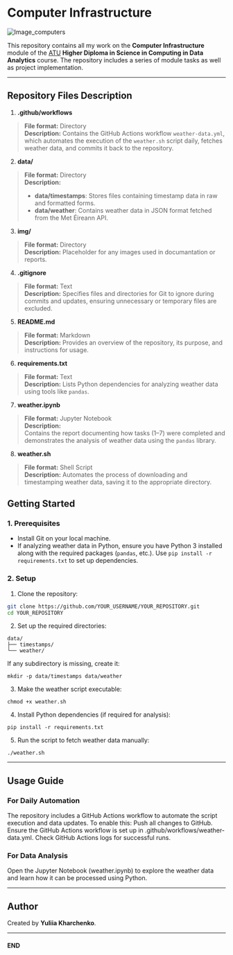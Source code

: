 # Computer Infrastructure

![Image_computers](https://upload.wikimedia.org/wikipedia/commons/thumb/8/88/Laplacescher_D%C3%A4mon_%28Weltzentrale%29.jpg/640px-Laplacescher_D%C3%A4mon_%28Weltzentrale%29.jpg)

This repository contains all my work on the **Computer Infrastructure** module of the [ATU](https://www.atu.ie/) **Higher Diploma in Science in Computing in Data Analytics** course. The repository includes a series of module tasks as well as project implementation. 

***

## Repository Files Description

1. **.github/workflows**  
> **File format:** Directory  
> **Description:**  Contains the GitHub Actions workflow `weather-data.yml`, which automates the execution of the `weather.sh` script daily, fetches weather data, and commits it back to the repository.

2. **data/**  
> **File format:** Directory  
> **Description:** 
> - **data/timestamps**: Stores files containing timestamp data in raw and formatted forms.  
> - **data/weather**: Contains weather data in JSON format fetched from the Met Éireann API.

3. **img/**  
> **File format:** Directory  
> **Description:** Placeholder for any images used in documantation or reports.

4. **.gitignore**  
> **File format:** Text  
> **Description:** Specifies files and directories for Git to ignore during commits and updates, ensuring unnecessary or temporary files are excluded.

5. **README.md**  
> **File format:** Markdown  
> **Description:** Provides an overview of the repository, its purpose, and instructions for usage.

6. **requirements.txt**  
> **File format:** Text  
> **Description:** Lists Python dependencies for analyzing weather data using tools like `pandas`.

7. **weather.ipynb**  
> **File format:** Jupyter Notebook  
> **Description:**  
Contains the report documenting how tasks (1–7) were completed and demonstrates the analysis of weather data using the `pandas` library.

8. **weather.sh**  
> **File format:** Shell Script  
> **Description:** Automates the process of downloading and timestamping weather data, saving it to the appropriate directory.

## Getting Started

### **1. Prerequisites**
- Install Git on your local machine.
- If analyzing weather data in Python, ensure you have Python 3 installed along with the required packages (`pandas`, etc.). Use `pip install -r requirements.txt` to set up dependencies.

### **2. Setup**
1. Clone the repository:  
  ```bash
  git clone https://github.com/YOUR_USERNAME/YOUR_REPOSITORY.git
  cd YOUR_REPOSITORY
  ```
2. Set up the required directories:
  ```
  data/
  ├── timestamps/
  └── weather/
  ```

If any subdirectory is missing, create it:
  ```
  mkdir -p data/timestamps data/weather
  ```
3. Make the weather script executable:
  ```
  chmod +x weather.sh
  ```
4. Install Python dependencies (if required for analysis):
  ```
  pip install -r requirements.txt
  ```
5. Run the script to fetch weather data manually:

  ```
  ./weather.sh
  ```

***

## Usage Guide

### **For Daily Automation**
The repository includes a GitHub Actions workflow to automate the script execution and data updates.
To enable this:
Push all changes to GitHub.
Ensure the GitHub Actions workflow is set up in .github/workflows/weather-data.yml.
Check GitHub Actions logs for successful runs.

### **For Data Analysis**
Open the Jupyter Notebook (weather.ipynb) to explore the weather data and learn how it can be processed using Python.

***

## Author

Created by **Yuliia Kharchenko**. 

***

#### END